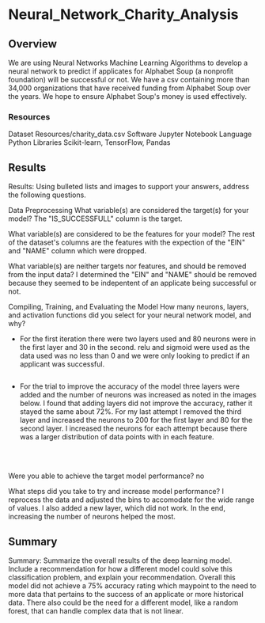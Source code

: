 # Neural_Network_Charity_Analysis

## Overview
We are using Neural Networks Machine Learning Algorithms to develop a neural network to predict if applicates for Alphabet Soup (a nonprofit foundation) will be successful or not. We have a csv containing more than 34,000 organizations that have received funding from Alphabet Soup over the years. We hope to ensure Alphabet Soup's money is used effectively. 

### Resources
Dataset Resources/charity_data.csv
Software Jupyter Notebook
Language Python
Libraries Scikit-learn, TensorFlow, Pandas


## Results
Results: Using bulleted lists and images to support your answers, address the following questions.

Data Preprocessing
What variable(s) are considered the target(s) for your model?
The "IS_SUCCESSFULL" column is the target.

What variable(s) are considered to be the features for your model?
The rest of the dataset's columns are the features with the expection of the "EIN" and "NAME" column which were dropped.

What variable(s) are neither targets nor features, and should be removed from the input data?
I determined the "EIN" and "NAME" should be removed because they seemed to be indepentent of an applicate being successful or not.

Compiling, Training, and Evaluating the Model
How many neurons, layers, and activation functions did you select for your neural network model, and why?
- For the first iteration there were two layers used and 80 neurons were in the first layer and 30 in the second. relu and sigmoid were used as the data used was no less than 0 and we were only looking to predict if an applicant was successful.
<img scr="Resources/first_summary.png" with=300>

- For the trial to improve the accuracy of the model three layers were added and the number of neurons was increased as noted in the images below. I found that adding layers did not improve the accuracy, rather it stayed the same about 72%. For my last attempt I removed the third layer and increased the neurons to 200 for the first layer and 80 for the second layer. I increased the neurons for each attempt because there was a larger distribution of data points with in each feature.

<img scr="Resources/second_summary.png" width=300>
<img scr="Resources/second_summary.png" width=300>
<img scr="Resources/second_result.png" width=300>
<img scr="Resources/third_summary.png" with=300>
<img scr="Resources/third_result.png" width=300>
<img scr="Resources/fourth_summary.png" with=300>
<img scr="Resources/fourth_result.png" width=300>

Were you able to achieve the target model performance?
no

What steps did you take to try and increase model performance?
I reprocess the data and adjusted the bins to accomodate for the wide range of values. I also added a new layer, which did not work. In the end, increasing the number of neurons helped the most.

## Summary
Summary: Summarize the overall results of the deep learning model. Include a recommendation for how a different model could solve this classification problem, and explain your recommendation.
Overall this model did not achieve a 75% accuracy rating which maypoint to the need to more data that pertains to the success of an applicate or more historical data. There also could be the need for a different model, like a random forest, that can handle complex data that is not linear.


